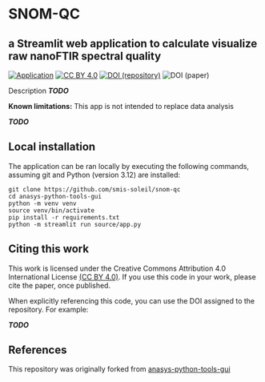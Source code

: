 # SNOM-QC 

## a Streamlit web application to calculate visualize raw nanoFTIR spectral quality

[![Application][application-shield]][application-link]
[![CC BY 4.0][license-shield]][license-link]
[![DOI (repository)][doi-repo-shield]][doi-repo-link]
![DOI (paper)][doi-paper-shield]

Description **_TODO_**

**Known limitations:** This app is not intended to replace data analysis

**_TODO_**



## Local installation

The application can be ran locally by executing the following commands, assuming git and Python (version 3.12) are installed:

```
git clone https://github.com/smis-soleil/snom-qc
cd anasys-python-tools-gui
python -m venv venv
source venv/bin/activate
pip install -r requirements.txt
python -m streamlit run source/app.py 
```

## Citing this work

This work is licensed under the Creative Commons Attribution 4.0 International License [(CC BY 4.0)][license-link]. If you use this code in your work, please cite the paper, once published. 

When explicitly referencing this code, you can use the DOI assigned to the repository. For example:

**_TODO_**

[license-link]:       http://creativecommons.org/licenses/by/4.0/
[license-image]:      https://i.creativecommons.org/l/by/4.0/88x31.png
[license-shield]:     https://img.shields.io/badge/License-CC%20BY%204.0-deepskyblue.svg

[application-link]: https://snom-qc.streamlit.app
[application-shield]: https://img.shields.io/badge/Open_on_Streamlit-tomato

[doi-repo-shield]:  https://img.shields.io/badge/DOI_(repository)-10.6084/m9.figshare.27991898-deepskyblue
[doi-repo-link]: https://doi.org/...

[doi-paper-shield]:  https://img.shields.io/badge/DOI_(paper)-pending-gainsboro

## References

This repository was originally forked from [anasys-python-tools-gui](https://github.com/wduverger/anasys-python-tools-gui)
